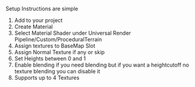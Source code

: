 Setup Instructions are simple 
1. Add to your project
2. Create Material
3. Select Material Shader under Universal Render Pipeline/Custom/ProceduralTerrain
4. Assign textures to BaseMap Slot
5. Assign Normal Texture if any or skip
6. Set Heights between 0 and 1
7. Enable blending if you need blending but if you want a heightcutoff no texture blending you can disable it
8. Supports up to 4 Textures
